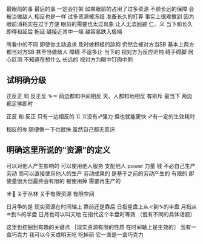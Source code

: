 最眼前的事 最后的事 一定会打架
如果眼前的占用了过多资源 不顾长远的保障 会被当做敌人
相反也是一样
过多资源被冻结 准备长久的打算 事实上很难做到
因为眼前消耗实在过于方便
眼前的需要也太过具象 让人无法回避
仁、义
当下和长久 即得和延后 拖延
越接近其中一端 越容易跌入极端

所看中的不同 即使你主动追求 及时做积极的舔狗
仍然会被对方当SB
基本上两方都当对方SB 甚至当做敌人 障碍 不逞多让
当下的 视对方为反应迟钝 碍手碍脚 居心叵测 不知道在想什么
长远的 视对方为眼中钉肉中刺

## 试明确分级
正反正 和 反正反 ♑︎♒︎
两边都和中间相反 天、人都和地相反 有排斥 最当下
两边都足够即时

正反 和 反正 只有一边相反的 ♊︎
♊︎没有♐︎强力 但也就能更快
♐︎有一定的生效耗时

相反的♍︎ 随便做一下也很快 虽然自己都无意识

## 明确这里所说的“资源”的定义
可以对他人产生影响的 可以使用他人服务 支配他人
power 力量
钱
不必自己生产 劳动 而可以直接使用他人的生产 劳动成果的
是基于之前的劳动产生的 有限的 即使量很大但最终会有限的
被使用掉 需要再生产的

☀️🌙 关于丛林 关于有限资源 有限空间

日月争的是 现实资源在时间轴上 靠前还是靠后
日指星盘上从♌︎到♑︎的半盘
月指从♒︎到♋︎的半盘
日月也可以叫天地 在指代这个半盘时等效
（但有不同的具体话题）

这里也挖掘到有趣的关键点
［现实资源有限的性质 在时间轴上是生效的］
我有一盒巧克力 我可以今天或明天吃
吃掉前 它一直是一盒巧克力
